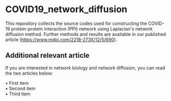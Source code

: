 # COVID19_network_diffusion
This repository collects the source codes used for constructing the COVID-19 protein-protein interaction (PPI) network using Laplacian's network diffusion method. Further methods and results are available in our published article (https://www.mdpi.com/2218-273X/12/5/690).

## Additional relevant article
If you are interested in network biology and network diffusion, you can read the two articles below:

• First item  
• Second item  
• Third item  
